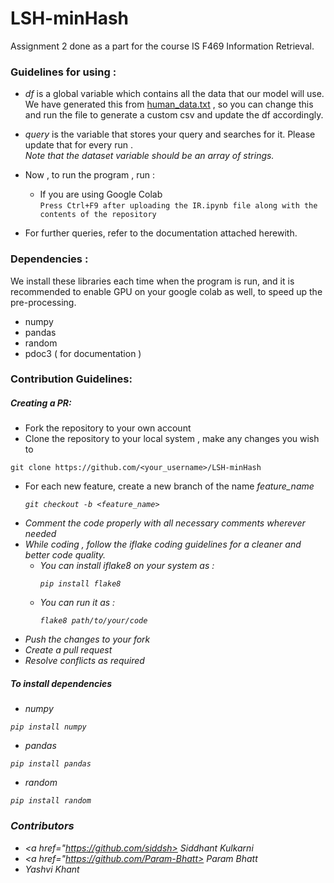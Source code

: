 # LSH-minHash
Assignment 2 done as a part for the course IS F469 Information Retrieval.


### Guidelines for using :
* <i>df</i> is a global variable which contains all the data that our model will use.<br> We have generated this from <u>human_data.txt</u> , so you can change this and run the file to generate a custom csv and update the df accordingly. <br>
* <i>query</i> is the variable that stores your query and searches for it. Please update that for every run . <br> 
<i>Note that the dataset variable should be an array of strings.</i>
* Now , to run the program , run :<br>
    * If you are using Google Colab <br> 
                ```
                Press Ctrl+F9 after uploading the IR.ipynb file along with the contents of the repository
                ```
                
* For further queries, refer to the documentation attached herewith.                
 ### Dependencies :
 We install these libraries each time when the program is run, and it is recommended to enable GPU on your google colab as well, to speed up the pre-processing.
 * numpy
 * pandas
 * random
 * pdoc3 ( for documentation )
  
### Contribution Guidelines:

##### Creating a PR:
* Fork the repository to your own account
* Clone the repository to your local system , make any changes you wish to
```
git clone https://github.com/<your_username>/LSH-minHash
```
* For each new feature, create a new branch of the name <i>feature_name<i>
  ```
  git checkout -b <feature_name>
  ```
* Comment the code properly with all necessary comments wherever needed
* While coding , follow the iflake coding guidelines for a cleaner and better code quality.
    * You can install iflake8 on your system as :
      ```
      pip install flake8
      ```
    * You can run it as :
      ```
      flake8 path/to/your/code
      ```
* Push the changes to your fork
* Create a pull request
* Resolve conflicts as required

##### To install dependencies
* numpy
```
pip install numpy
```
* pandas
```
pip install pandas
```
* random
```
pip install random
```


### Contributors
* <a href="https://github.com/siddsh> Siddhant Kulkarni </a>
* <a href="https://github.com/Param-Bhatt> Param Bhatt </a>
*  Yashvi Khant